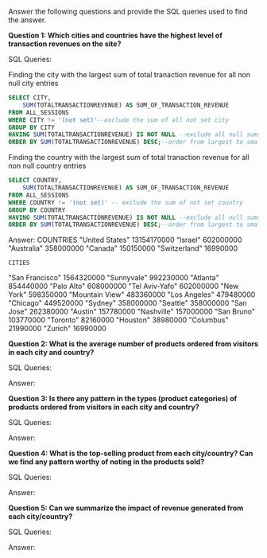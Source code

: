 Answer the following questions and provide the SQL queries used to find the answer.

    
**Question 1: Which cities and countries have the highest level of transaction revenues on the site?**


SQL Queries:

Finding the city with the largest sum of total tranaction revenue for all non null city entries
```SQL
SELECT CITY,
	SUM(TOTALTRANSACTIONREVENUE) AS SUM_OF_TRANSACTION_REVENUE
FROM ALL_SESSIONS
WHERE CITY != '(not set)'--exclude the sum of all not set city
GROUP BY CITY
HAVING SUM(TOTALTRANSACTIONREVENUE) IS NOT NULL --exclude all null sums from output
ORDER BY SUM(TOTALTRANSACTIONREVENUE) DESC;--order from largest to smallest sum
```
Finding the country with the largest sum of total tranaction revenue for all non null country entries
```SQL
SELECT COUNTRY,
	SUM(TOTALTRANSACTIONREVENUE) AS SUM_OF_TRANSACTION_REVENUE
FROM ALL_SESSIONS
WHERE COUNTRY != '(not set)' -- exclude the sum of not set country
GROUP BY COUNTRY
HAVING SUM(TOTALTRANSACTIONREVENUE) IS NOT NULL --exclude all null sums from output
ORDER BY SUM(TOTALTRANSACTIONREVENUE) DESC;--order from largest to smallest sum
```



Answer:
    COUNTRIES
"United States"	13154170000
"Israel"	602000000
"Australia"	358000000
"Canada"	150150000
"Switzerland"	16990000

    CITIES
"San Francisco"	1564320000
"Sunnyvale"	992230000
"Atlanta"	854440000
"Palo Alto"	608000000
"Tel Aviv-Yafo"	602000000
"New York"	598350000
"Mountain View"	483360000
"Los Angeles"	479480000
"Chicago"	449520000
"Sydney"	358000000
"Seattle"	358000000
"San Jose"	262380000
"Austin"	157780000
"Nashville"	157000000
"San Bruno"	103770000
"Toronto"	82160000
"Houston"	38980000
"Columbus"	21990000
"Zurich"	16990000



**Question 2: What is the average number of products ordered from visitors in each city and country?**


SQL Queries:



Answer:





**Question 3: Is there any pattern in the types (product categories) of products ordered from visitors in each city and country?**


SQL Queries:



Answer:





**Question 4: What is the top-selling product from each city/country? Can we find any pattern worthy of noting in the products sold?**


SQL Queries:



Answer:





**Question 5: Can we summarize the impact of revenue generated from each city/country?**

SQL Queries:



Answer:







